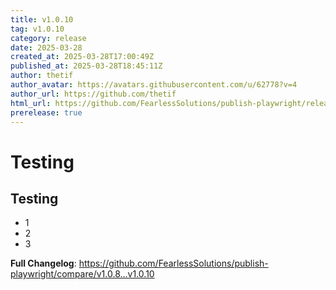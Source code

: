 ```yaml
---
title: v1.0.10
tag: v1.0.10
category: release
date: 2025-03-28
created_at: 2025-03-28T17:00:49Z
published_at: 2025-03-28T18:45:11Z
author: thetif
author_avatar: https://avatars.githubusercontent.com/u/62778?v=4
author_url: https://github.com/thetif
html_url: https://github.com/FearlessSolutions/publish-playwright/releases/tag/v1.0.10
prerelease: true
---
```


# Testing

## Testing

- 1
- 2
- 3

**Full Changelog**: https://github.com/FearlessSolutions/publish-playwright/compare/v1.0.8...v1.0.10
